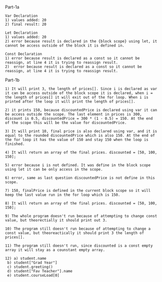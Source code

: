 Part-1a

    Var Declaration
    1) values added: 20
    2) final result: 20
   
    Let Declaration
    1) values added: 20
    2) error because result is declared in the {block scope} using let, it cannot be access outside of the block it is defined in.

    Const Declaration
    1) error because result is declared as a const so it cannot be reassign, at line 4 it is trying to reassign result.
    2)  error because result is declared as a const so it cannot be reassign, at line 4 it is trying to reassign result.


Part-1b

    1) It will print 3, the length of prices[]. Since i is declared as var it can be access outside of the block scope it is declared, when i = the length of prices[] it will exit out of the for loop. When i is printed after the loop it will print the length of prices[].

    2) it prints 150, because discountedPrice is declared using var it can be access outside the scope. The last element in prices is 300, discount is 0.5, discountedPrice = 300 * (1 - 0.5) = 150. At the end of the scope this will be the value for discountedPrice.

    3) It will print 10, final price is also declared using var, and it is equal to the rounded discountedPrice which is also 150. At the end of the for loop it has the value of 150 and stay 150 when the loop is finished.

    4) It will return an array of the final prices. discounted = [50, 100, 150];

    5) error because i is not defined. It was define in the block scope using let it can be only access in the scope.

    6) error, same as last question discountedPrice is not define in this scope. 

    7) 150, finalPrice is defined in the current block scope so it will keep the last value run in the for loop which is 150.

    8) It will return an array of the final prices. discounted = [50, 100, 150];

    9) The whole program doesn't run because of attempting to change const value, but theorectially it should print out 3.

    10) The program still doesn't run because of attempting to change a const value, but theoreactically it should print 3 the length of prices[].

    11) The program still doesn't run, since discounted is a const empty array it will stay as a counstant empty array.

    12) a) student.name
     b) student["Grad Year"] 
     c) student.greeting() 
     d) student["Fav Teacher"].name
     e) student.courseLoad[0]
    